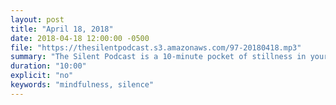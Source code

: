 ```yaml
---
layout: post
title: "April 18, 2018"
date: 2018-04-18 12:00:00 -0500
file: "https://thesilentpodcast.s3.amazonaws.com/97-20180418.mp3"
summary: "The Silent Podcast is a 10-minute pocket of stillness in your day. Listen to it at a set time every day, in the middle of a busy commute, or when you simply need a break from all of the hustle and bustle of distraction around you."
duration: "10:00"
explicit: "no"
keywords: "mindfulness, silence"
---
```

